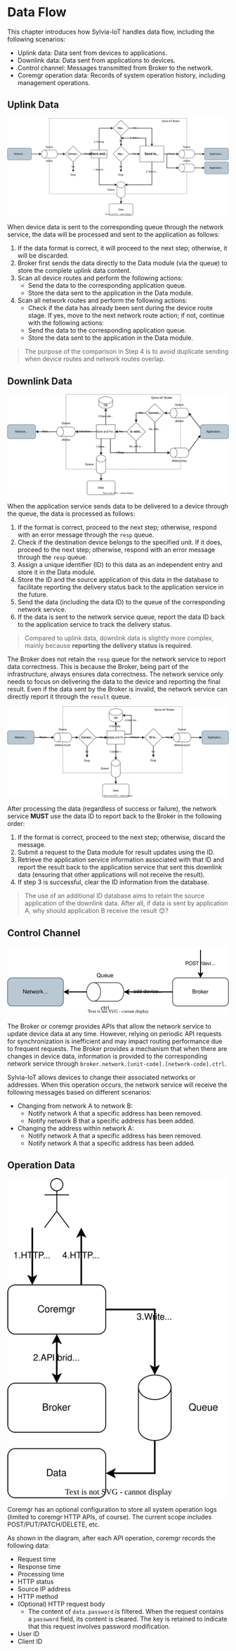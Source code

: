 # Data Flow

This chapter introduces how Sylvia-IoT handles data flow, including the following scenarios:

- Uplink data: Data sent from devices to applications.
- Downlink data: Data sent from applications to devices.
- Control channel: Messages transmitted from Broker to the network.
- Coremgr operation data: Records of system operation history, including management operations.

## Uplink Data

![Uplink](flow-uplink.svg)

When device data is sent to the corresponding queue through the network service, the data will be
processed and sent to the application as follows:

1. If the data format is correct, it will proceed to the next step; otherwise, it will be discarded.
2. Broker first sends the data directly to the Data module (via the queue) to store the complete
   uplink data content.
3. Scan all device routes and perform the following actions:
    - Send the data to the corresponding application queue.
    - Store the data sent to the application in the Data module.
4. Scan all network routes and perform the following actions:
    - Check if the data has already been sent during the device route stage. If yes, move to the
      next network route action; if not, continue with the following actions:
    - Send the data to the corresponding application queue.
    - Store the data sent to the application in the Data module.

> The purpose of the comparison in Step 4 is to avoid duplicate sending when device routes and
  network routes overlap.

## Downlink Data

![Downlink](flow-downlink.svg)

When the application service sends data to be delivered to a device through the queue, the data is
processed as follows:

1. If the format is correct, proceed to the next step; otherwise, respond with an error message
   through the `resp` queue.
2. Check if the destination device belongs to the specified unit. If it does, proceed to the next
   step; otherwise, respond with an error message through the `resp` queue.
3. Assign a unique identifier (ID) to this data as an independent entry and store it in the Data
   module.
4. Store the ID and the source application of this data in the database to facilitate reporting the
   delivery status back to the application service in the future.
5. Send the data (including the data ID) to the queue of the corresponding network service.
6. If the data is sent to the network service queue, report the data ID back to the application
   service to track the delivery status.

> Compared to uplink data, downlink data is slightly more complex, mainly because
  **reporting the delivery status is required**.

The Broker does not retain the `resp` queue for the network service to report data correctness. This
is because the Broker, being part of the infrastructure, always ensures data correctness.
The network service only needs to focus on delivering the data to the device and reporting the final
result. Even if the data sent by the Broker is invalid, the network service can directly report it
through the `result` queue.

![Downlink-Result](flow-downlink-result.svg)

After processing the data (regardless of success or failure), the network service **MUST** use the
data ID to report back to the Broker in the following order:

1. If the format is correct, proceed to the next step; otherwise, discard the message.
2. Submit a request to the Data module for result updates using the ID.
3. Retrieve the application service information associated with that ID and report the result back
   to the application service that sent this downlink data (ensuring that other applications will
   not receive the result).
4. If step 3 is successful, clear the ID information from the database.

> The use of an additional ID database aims to retain the source application of the downlink data.
  After all, if data is sent by application A, why should application B receive the result
  &#x1F60A;?

## Control Channel

![Ctrl](flow-ctrl.svg)

The Broker or coremgr provides APIs that allow the network service to update device data at any
time. However, relying on periodic API requests for synchronization is inefficient and may impact
routing performance due to frequent requests.
The Broker provides a mechanism that when there are changes in device data, information is provided
to the corresponding network service through `broker.network.[unit-code].[network-code].ctrl`.

Sylvia-IoT allows devices to change their associated networks or addresses. When this operation
occurs, the network service will receive the following messages based on different scenarios:

- Changing from network A to network B:
    - Notify network A that a specific address has been removed.
    - Notify network B that a specific address has been added.
- Changing the address within network A:
    - Notify network A that a specific address has been removed.
    - Notify network A that a specific address has been added.

## Operation Data

![OpData](flow-opdata.svg)

Coremgr has an optional configuration to store all system operation logs (limited to coremgr HTTP
APIs, of course). The current scope includes POST/PUT/PATCH/DELETE, etc.

As shown in the diagram, after each API operation, coremgr records the following data:

- Request time
- Response time
- Processing time
- HTTP status
- Source IP address
- HTTP method
- (Optional) HTTP request body
    - The content of `data.password` is filtered. When the request contains a `password` field, its
      content is cleared. The key is retained to indicate that this request involves password modification.
- User ID
- Client ID
